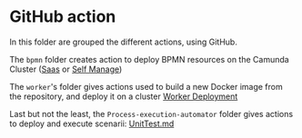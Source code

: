 # GitHub action

In this folder are grouped the different actions, using GitHub.

The `bpmn` folder creates action to deploy BPMN resources on the Camunda Cluster ([Saas](bpmn/GitHubActionBPMNSaaS.md) or [Self Manage](bpmn/GitHubActionBPMNSelfManage.md))

The `worker`'s folder gives actions used to build a new Docker image from the repository, and deploy it on a cluster
[Worker Deployment](worker/GitHubActionWorkerSelfManage.md)

Last but not the least, the `Process-execution-automator` folder gives actions to deploy and execute scenarii: [UnitTest.md](process-execution-automator/UnitTest.md)
